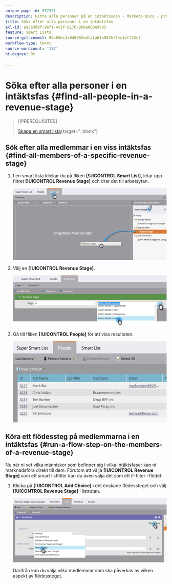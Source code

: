 ```yaml
---
unique-page-id: 557331
description: Hitta alla personer på en intäktsscen - Marketo Docs - produktdokumentation
title: Söka efter alla personer i en intäktsfas
exl-id: aa5b30bf-96f1-4c1f-8170-86ba808e9705
feature: Smart Lists
source-git-commit: 09a656c3a0d0002edfa1a61b987bff4c1dff33cf
workflow-type: tm+mt
source-wordcount: '137'
ht-degree: 0%

---
```


# Söka efter alla personer i en intäktsfas {#find-all-people-in-a-revenue-stage}

>[!PREREQUISITES]
>
>[Skapa en smart lista](/help/marketo/product-docs/core-marketo-concepts/smart-lists-and-static-lists/creating-a-smart-list/create-a-smart-list.md){target="_blank"}

## Sök efter alla medlemmar i en viss intäktsfas {#find-all-members-of-a-specific-revenue-stage}

1. I en smart lista klickar du på fliken **[!UICONTROL Smart List]**, letar upp filtret **[!UICONTROL Revenue Stage]** och drar det till arbetsytan.

   ![](assets/draginrevenuefilter.png)

1. Välj en **[!UICONTROL Revenue Stage]**.

   ![](assets/two.jpg)

1. Gå till fliken **[!UICONTROL People]** för att visa resultaten.

   ![](assets/peopleresults.jpg)

## Köra ett flödessteg på medlemmarna i en intäktsfas {#run-a-flow-step-on-the-members-of-a-revenue-stage}

Nu när ni vet vilka människor som befinner sig i vilka intäktsfaser kan ni marknadsföra direkt till dem. Förutom att välja **[!UICONTROL Revenue Stage]** som ett smart listfilter kan du även välja det som ett if-filter i flödet.

1. Klicka på **[!UICONTROL Add Choice]** i det önskade flödessteget och välj **[!UICONTROL Revenue Stage]** i listrutan.

   ![](assets/six.png)

   Därifrån kan du välja vilka medlemmar som ska påverkas av vilken aspekt av flödessteget.
